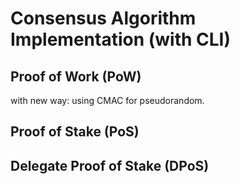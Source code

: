 # Consensus Algorithm Implementation (with CLI)

## Proof of Work (PoW)

with new way: using CMAC for pseudorandom.

## Proof of Stake (PoS)

## Delegate Proof of Stake (DPoS)
